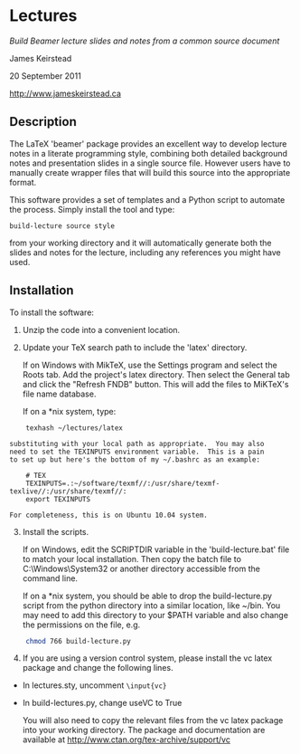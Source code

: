 Lectures
========

_Build Beamer lecture slides and notes from a common source document_

James Keirstead 

20 September 2011

<http://www.jameskeirstead.ca>

Description
-----------

The LaTeX 'beamer' package provides an excellent way to develop
lecture notes in a literate programming style, combining both detailed
background notes and presentation slides in a single source file.  However users have to manually create wrapper files that will build this source into the appropriate format.  

This software provides a set of templates and a Python script to
automate the process.  Simply install the tool and type: 

	build-lecture source style 

from your working directory and it will automatically generate both
the slides and notes for the lecture, including any references you
might have used.

Installation 
------------

To install the software: 

1. Unzip the code into a convenient location.  
 
2. Update your TeX search path to include the 'latex' directory. 
	
	If on Windows with MikTeX, use the Settings program and select
	the Roots tab.  Add the project's latex directory. Then select 
	the General tab and click the "Refresh FNDB" button.  This will 
	add the files to MiKTeX's file name database.
	  
 	If on a *nix system, type:
```
	texhash ~/lectures/latex
```      
	substituting with your local path as appropriate.  You may also
	need to set the TEXINPUTS environment variable.  This is a pain
	to set up but here's the bottom of my ~/.bashrc as an example:
```
	# TEX 
	TEXINPUTS=.:~/software/texmf//:/usr/share/texmf-texlive//:/usr/share/texmf//:
	export TEXINPUTS
```

	For completeness, this is on Ubuntu 10.04 system.

3. Install the scripts.

 	If on Windows, edit the SCRIPTDIR variable in the
    'build-lecture.bat' file to match your local installation.  Then copy
    the batch file to C:\Windows\System32 or another directory accessible
    from the command line.

 	If on a *nix system, you should be able to drop the
    build-lecture.py script from the python directory into a similar
    location, like ~/bin.  You may need to add this directory to your
    $PATH variable and also change the permissions on the file, e.g. 
```bash
	chmod 766 build-lecture.py
```

4. If you are using a version control system, please install the vc
       latex package and change the following lines.

 - In lectures.sty, uncomment `\input{vc}`
 - In build-lectures.py, change useVC to True

	You will also need to copy the relevant files from the vc latex
	package into your working directory.  The package and documentation
	are available at http://www.ctan.org/tex-archive/support/vc
